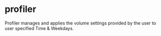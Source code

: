 # profiler
Profiler manages and applies the volume settings provided by the user to user specified  Time &amp; Weekdays.
